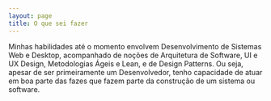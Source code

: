 ```yaml
---
layout: page
title: O que sei fazer
---
```


Minhas habilidades até o momento envolvem Desenvolvimento de Sistemas Web e Desktop, acompanhado de noções de Arquitetura de Software, UI e UX Design, Metodologias Ágeis e Lean, e de Design Patterns. Ou seja, apesar de ser primeiramente um Desenvolvedor, tenho capacidade de atuar em boa parte das fazes que fazem parte da construção de um sistema ou software.
